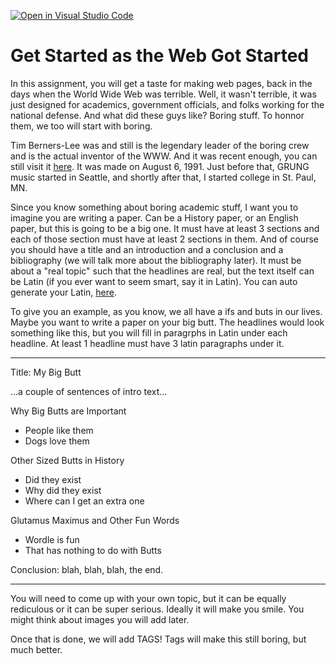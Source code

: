 [![Open in Visual Studio Code](https://classroom.github.com/assets/open-in-vscode-2e0aaae1b6195c2367325f4f02e2d04e9abb55f0b24a779b69b11b9e10269abc.svg)](https://classroom.github.com/online_ide?assignment_repo_id=15858122&assignment_repo_type=AssignmentRepo)
# Get Started as the Web Got Started

In this assignment, you will get a taste for making web pages, back in the days when the World Wide Web was terrible. Well, it wasn't terrible, it was just designed for academics, government officials, and folks working for the national defense. And what did these guys like? Boring stuff. To honnor them, we too will start with boring.

Tim Berners-Lee was and still is the legendary leader of the boring crew and is the actual inventor of the WWW. And it was recent enough, you can still visit it [here](https://info.cern.ch/hypertext/WWW/TheProject.html). It was made on August 6, 1991. Just before that, GRUNG music started in Seattle, and shortly after that, I started college in St. Paul, MN.

Since you know something about boring academic stuff, I want you to imagine you are writing a paper. Can be a History paper, or an English paper, but this is going to be a big one. It must have at least 3 sections and each of those section must have at least 2 sections in them. And of course you should have a title and an introduction and a conclusion and a bibliography (we will talk more about the bibliography later). It must be about a "real topic" such that the headlines are real, but the text itself can be Latin (if you ever want to seem smart, say it in Latin). You can auto generate your Latin, [here](https://loremipsum.io/).

To give you an example, as you know, we all have a ifs and buts in our lives. Maybe you want to write a paper on your big butt. The headlines would look something like this, but you will fill in paragrphs in Latin under each headline. At least 1 headline must have 3 latin paragraphs under it.

---

Title: My Big Butt

...a couple of sentences of intro text...

Why Big Butts are Important

* People like them
* Dogs love them

Other Sized Butts in History
* Did they exist
* Why did they exist
* Where can I get an extra one

Glutamus Maximus and Other Fun Words
* Wordle is fun
* That has nothing to do with Butts

Conclusion: 
blah, blah, blah, the end.

---

You will need to come up with your own topic, but it can be equally rediculous or it can be super serious. Ideally it will make you smile. You might think about images you will add later.

Once that is done, we will add TAGS! Tags will make this still boring, but much better.